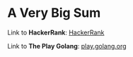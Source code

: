 # A Very Big Sum

Link to **HackerRank**: [HackerRank](https://www.hackerrank.com/challenges/a-very-big-sum/problem)

Link to **The Play Golang**: [play.golang.org](https://play.golang.org/p/_PRhmVo_67W)